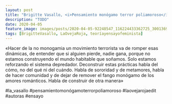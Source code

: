 ```yaml
---
layout: post
title: "Brigitte Vasallo, <i>Pensamiento monógamo terror poliamoroso</i>"
description: "TODO"
date: 2020-04-05
feature_image: images/posts/2020-04-05-92248547_116224433362725_3001369606233000385_n_18032076484254700.jpg
tags: [BrigitteVasallo, LaOvejaRoja, teoríayensayofeminista]
---
```


«Hacer de la no monogamia un movimiento terrorista va de romper esas dinámicas, de entender que si alguien pierde, nadie gana, porque no estamos construyendo el mundo habitable que soñamos. Solo estamos reforzando el sistema depredador. Deconstruir estas prácticas habla del cómo, no del qué ni del cuándo. Habla de sororidad y de metamores, habla de hacer comunidad y de dejar de remover el fango monógamo de los amores románticos. Habla de construir de otra manera»
<!--more-->

#la_vasallo #pensamientomonógamoterrorpoliamoroso #laovejarojaedit #autoras #ensayo


